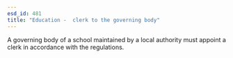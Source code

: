 ```yaml
---
esd_id: 481
title: "Education -  clerk to the governing body"
---
```


A governing body of a school maintained by a local authority must appoint a clerk in accordance with the regulations.

